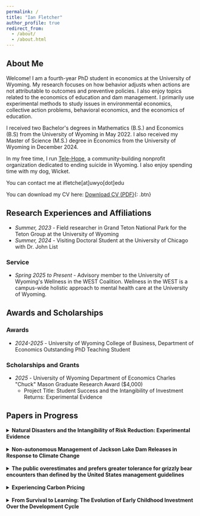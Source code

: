```yaml
---
permalink: /
title: "Ian Fletcher"
author_profile: true
redirect_from: 
  - /about/
  - /about.html
---
```

## About Me

Welcome! I am a fourth-year PhD student in economics at the University of Wyoming. My research focuses on how behavior adjusts when actions are not attributable to outcomes and preventive policies. I also enjoy topics related to the economics of education and dam management. I primarily use experimental methods to study issues in environmental economics, collective action problems, behavioral economics, and the economics of education.

I received two Bachelor's degrees in Mathematics (B.S.) and Economics (B.S) from the University of Wyoming in May 2022. I also received my Master of Science (M.S.) degree in Economics from the University of Wyoming in December 2024.

In my free time, I run [Tele-Hope](https://www.tele-hope.org/), a community-building nonprofit organization dedicated to ending suicide in Wyoming. I also enjoy spending time with my dog, Wicket.

You can contact me at ifletche\[at\]uwyo\[dot\]edu

You can download my CV here: [Download CV (PDF)](https://fletcherian.github.io/files/Fletcher-CV.pdf){: .btn}

## Research Experiences and Affiliations
* _Summer, 2023_ - Field researcher in Grand Teton National Park for the Teton Group at the University of Wyoming
* _Summer, 2024_ - Visiting Doctoral Student at the University of Chicago with Dr. John List

### Service
* _Spring 2025 to Present_ - Advisory member to the University of Wyoming's Wellness in the WEST Coalition. Wellness in the WEST is a campus-wide holistic approach to mental health care at the University of Wyoming.

## Awards and Scholarships
### Awards
* _2024-2025_ - University of Wyoming College of Business, Department of Economics Outstanding PhD Teaching Student
  
### Scholarships and Grants
* _2025_ - University of Wyoming Department of Economics Charles "Chuck" Mason Graduate Research Award ($4,000)
  - Project Title: Student Success and the Intangibility of Investment Returns: Experimental Evidence


## Papers in Progress

<details>
  <summary><strong>Natural Disasters and the Intangibility of Risk Reduction: Experimental Evidence</strong></summary>
  <p>
    The paper investigates how making disaster outcomes more tangible—by revealing whether losses were preventable—affects collective investment in risk mitigation. Using a theoretical model and a 2×2 lab experiment, it shows that when people can attribute outcomes to their own actions, they invest more in prevention after both success and failure, highlighting that causal feedback and observability are key to sustaining preventive behavior.
  </p>
  <p>
    See more <a href="https://fletcherian.github.io/publication/intang-risk-group" target="_blank" rel="noopener">here</a>.
  </p>
</details>
<br>
<details>
  <summary><strong>Non-autonomous Management of Jackson Lake Dam Releases in Response to Climate Change</strong></summary>
  <p>
  This paper models the dynamic optimization problem faced by dam managers balancing upstream recreation and downstream flows in a non-autonomous, seasonal environment. Using Jackson Lake as a case study, it compares actual versus optimal management, quantifies the impact of hydrological shocks, and offers a decision-support framework for adapting to future climate and political pressures.
  </p>
  <p>
    See more <a href="https://fletcherian.github.io/publication/dams" target="_blank" rel="noopener">here</a>.
  </p>
</details>
<br>
<details>
  <summary><strong>The public overestimates and prefers greater tolerance for grizzly bear encounters than defined by the United States management guidelines</strong></summary>
  <p>
  People are more tolerant of grizzly encounters than management rules, all, with significant local and regional variation. We use survey data and predictive mapping to document these misalignments between public preferences and federal risk standards.
  </p>
  <p>
    See more <a href="https://fletcherian.github.io/publication/bears" target="_blank" rel="noopener">here</a>.
  </p>
</details>
<br>
<details>
  <summary><strong>Experiencing Carbon Pricing</strong></summary>
  <p>
  Experience with Washington’s cap-and-invest program transformed initial opposition to carbon pricing into broader support for the policy. Voter data and survey evidence show that firsthand experience, rather than ideology, drove this shift—boosting approval specifically for the policy voters lived under.
  </p>
  <p>
    See more <a href="https://fletcherian.github.io/publication/carbonpricing" target="_blank" rel="noopener">here</a>.
  </p>
</details>
<br>
<details>
  <summary><strong>From Survival to Learning: The Evolution of Early Childhood Investment Over the Development Cycle</strong></summary>
  <p>
  The paper develops an economic model explaining how countries shift early childhood development investments from health to education as they grow richer and survival improves. Using global data, it finds that nations first focus on survival-related spending, then sharply increase education investment with rising income and health quality—highlighting the importance of sequencing and tailoring ECD policies to development stage rather than adopting uniform strategies.
  </p>
  <p>
    See more <a href="https://fletcherian.github.io/publication/ece-jel" target="_blank" rel="noopener">here</a>.
  </p>
</details>

